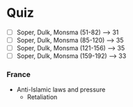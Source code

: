 # Quiz

- [ ] Soper, Dulk, Monsma (51-82) --> 31
- [ ] Soper, Dulk, Monsma (85-120) --> 35
- [ ] Soper, Dulk, Monsma (121-156) --> 35
- [ ] Soper, Dulk, Monsma (159-192) --> 33

### France

- Anti-Islamic laws and pressure
  - Retaliation 